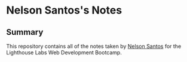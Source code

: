 # Nelson Santos's Notes

## Summary

This repository contains all of the notes taken by [Nelson Santos](https://github.com/NelsonCGSantos) for the Lighthouse Labs Web Development Bootcamp.


